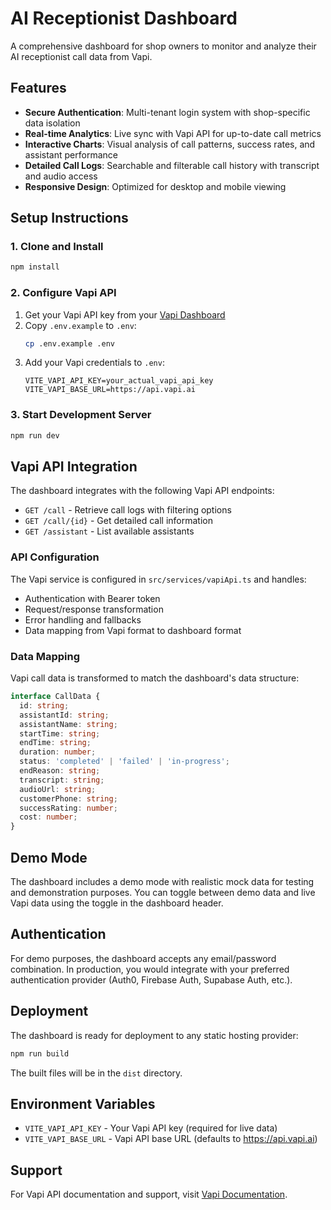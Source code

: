 # AI Receptionist Dashboard

A comprehensive dashboard for shop owners to monitor and analyze their AI receptionist call data from Vapi.

## Features

- **Secure Authentication**: Multi-tenant login system with shop-specific data isolation
- **Real-time Analytics**: Live sync with Vapi API for up-to-date call metrics
- **Interactive Charts**: Visual analysis of call patterns, success rates, and assistant performance
- **Detailed Call Logs**: Searchable and filterable call history with transcript and audio access
- **Responsive Design**: Optimized for desktop and mobile viewing

## Setup Instructions

### 1. Clone and Install

```bash
npm install
```

### 2. Configure Vapi API

1. Get your Vapi API key from your [Vapi Dashboard](https://dashboard.vapi.ai)
2. Copy `.env.example` to `.env`:
   ```bash
   cp .env.example .env
   ```
3. Add your Vapi credentials to `.env`:
   ```
   VITE_VAPI_API_KEY=your_actual_vapi_api_key
   VITE_VAPI_BASE_URL=https://api.vapi.ai
   ```

### 3. Start Development Server

```bash
npm run dev
```

## Vapi API Integration

The dashboard integrates with the following Vapi API endpoints:

- `GET /call` - Retrieve call logs with filtering options
- `GET /call/{id}` - Get detailed call information
- `GET /assistant` - List available assistants

### API Configuration

The Vapi service is configured in `src/services/vapiApi.ts` and handles:

- Authentication with Bearer token
- Request/response transformation
- Error handling and fallbacks
- Data mapping from Vapi format to dashboard format

### Data Mapping

Vapi call data is transformed to match the dashboard's data structure:

```typescript
interface CallData {
  id: string;
  assistantId: string;
  assistantName: string;
  startTime: string;
  endTime: string;
  duration: number;
  status: 'completed' | 'failed' | 'in-progress';
  endReason: string;
  transcript: string;
  audioUrl: string;
  customerPhone: string;
  successRating: number;
  cost: number;
}
```

## Demo Mode

The dashboard includes a demo mode with realistic mock data for testing and demonstration purposes. You can toggle between demo data and live Vapi data using the toggle in the dashboard header.

## Authentication

For demo purposes, the dashboard accepts any email/password combination. In production, you would integrate with your preferred authentication provider (Auth0, Firebase Auth, Supabase Auth, etc.).

## Deployment

The dashboard is ready for deployment to any static hosting provider:

```bash
npm run build
```

The built files will be in the `dist` directory.

## Environment Variables

- `VITE_VAPI_API_KEY` - Your Vapi API key (required for live data)
- `VITE_VAPI_BASE_URL` - Vapi API base URL (defaults to https://api.vapi.ai)

## Support

For Vapi API documentation and support, visit [Vapi Documentation](https://docs.vapi.ai).